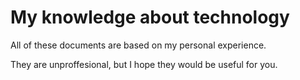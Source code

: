 # My knowledge about technology

All of these documents are based on my personal experience.

They are unproffesional, but I hope they would be useful for you.

